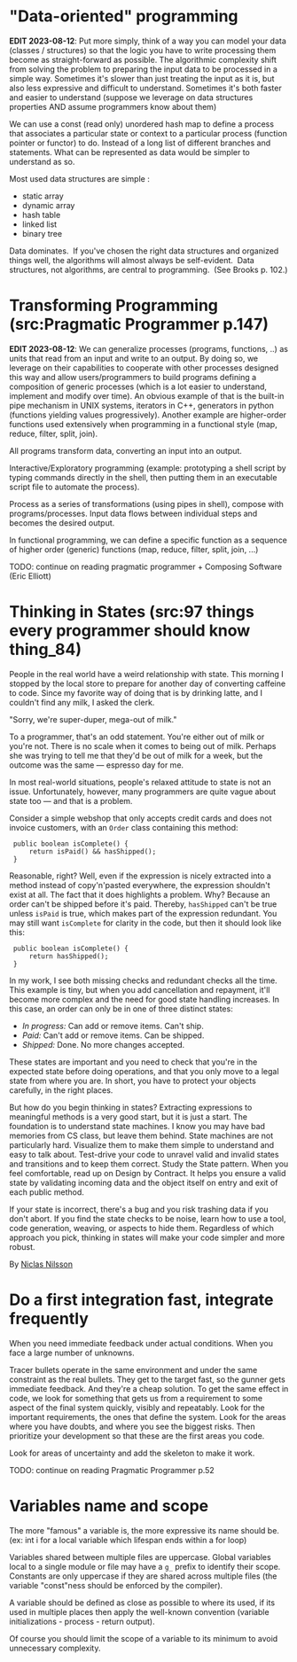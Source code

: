

# "Data-oriented" programming

**EDIT 2023-08-12**:
Put more simply, think of a way you can model your data (classes / structures) so that the logic you have to write processing them become as straight-forward as possible. The algorithmic complexity shift from solving the problem to preparing the input data to be processed in a simple way.
Sometimes it's slower than just treating the input as it is, but also less expressive and difficult to understand. Sometimes it's both faster and easier to understand (suppose we leverage on data structures properties AND assume programmers know about them)


We can use a const (read only) unordered hash map to define a process that associates a particular state or context to a particular process (function pointer or functor) to do.
Instead of a long list of different branches and statements. What can be represented as data would be simpler to understand as so.

Most used data structures are simple :
- static array
- dynamic array
- hash table
- linked list
- binary tree

Data dominates.  If you've chosen the right data structures and organized things well, the algorithms will almost always be self­-evident.  Data structures, not algorithms, are central to programming.  (See Brooks p. 102.)

# Transforming Programming (src:Pragmatic Programmer p.147)

**EDIT 2023-08-12**:
We can generalize processes (programs, functions, ..) as units that read from an input and write to an output. By doing so, we leverage on their capabilities to cooperate with other processes designed this way and allow users/programmers to build programs defining a composition of generic processes (which is a lot easier to understand, implement and modify over time).
An obvious example of that is the built-in pipe mechanism in UNIX systems, iterators in C++, generators in python (functions yielding values progressively).
Another example are higher-order functions used extensively when programming in a functional style (map, reduce, filter, split, join).


All programs transform data, converting an input into an output.

Interactive/Exploratory programming (example: prototyping a shell script by typing commands directly in the shell, then putting them in an executable script file to automate the process).

Process as a series of transformations (using pipes in shell), compose with programs/processes.
Input data flows between individual steps and becomes the desired output.

In functional programming, we can define a specific function as a sequence of higher order (generic) functions (map, reduce, filter, split, join, ...)

TODO: continue on reading pragmatic programmer + Composing Software (Eric Elliott)

# Thinking in States (src:97 things every programmer should know thing_84)

People in the real world have a weird relationship with state. This morning I stopped by the local store to prepare for another day of converting caffeine to code. Since my favorite way of doing that is by drinking latte, and I couldn't find any milk, I asked the clerk.

"Sorry, we're super-duper, mega-out of milk."

To a programmer, that's an odd statement. You're either out of milk or you're not. There is no scale when it comes to being out of milk. Perhaps she was trying to tell me that they'd be out of milk for a week, but the outcome was the same — espresso day for me.

In most real-world situations, people's relaxed attitude to state is not an issue. Unfortunately, however, many programmers are quite vague about state too — and that is a problem.

Consider a simple webshop that only accepts credit cards and does not invoice customers, with an `Order` class containing this method:

```
 public boolean isComplete() {
     return isPaid() && hasShipped();
 }
```
 
Reasonable, right? Well, even if the expression is nicely extracted into a method instead of copy'n'pasted everywhere, the expression shouldn't exist at all. The fact that it does highlights a problem. Why? Because an order can't be shipped before it's paid. Thereby, `hasShipped` can't be true unless `isPaid` is true, which makes part of the expression redundant. You may still want `isComplete` for clarity in the code, but then it should look like this:

```
 public boolean isComplete() {
     return hasShipped();
 }
```

In my work, I see both missing checks and redundant checks all the time. This example is tiny, but when you add cancellation and repayment, it'll become more complex and the need for good state handling increases. In this case, an order can only be in one of three distinct states:

- *In progress:* Can add or remove items. Can't ship.
- *Paid:* Can't add or remove items. Can be shipped.
- *Shipped:* Done. No more changes accepted.

These states are important and you need to check that you're in the expected state before doing operations, and that you only move to a legal state from where you are. In short, you have to protect your objects carefully, in the right places.

But how do you begin thinking in states? Extracting expressions to meaningful methods is a very good start, but it is just a start. The foundation is to understand state machines. I know you may have bad memories from CS class, but leave them behind. State machines are not particularly hard. Visualize them to make them simple to understand and easy to talk about. Test-drive your code to unravel valid and invalid states and transitions and to keep them correct. Study the State pattern. When you feel comfortable, read up on Design by Contract. It helps you ensure a valid state by validating incoming data and the object itself on entry and exit of each public method.

If your state is incorrect, there's a bug and you risk trashing data if you don't abort. If you find the state checks to be noise, learn how to use a tool, code generation, weaving, or aspects to hide them. Regardless of which approach you pick, thinking in states will make your code simpler and more robust.

By [Niclas Nilsson](http://programmer.97things.oreilly.com/wiki/index.php/Niclas_Nilsson)


# Do a first integration fast, integrate frequently

When you need immediate feedback under actual conditions.
When you face a large number of unknowns.

Tracer bullets operate in the same environment and under the same constraint as the real bullets. They get to the target fast, so the gunner gets immediate feedback. And they're a cheap solution. To get the same effect in code, we look for something that gets us from a requirement to some aspect of the final system quickly, visibly and repeatably. Look for the important requirements, the ones that define the system. Look for the areas where you have doubts, and where you see the biggest risks. Then prioritize your development so that these are the first areas you code. 

Look for areas of uncertainty and add the skeleton to make it work.

TODO: continue on reading Pragmatic Programmer p.52


# Variables name and scope

The more "famous" a variable is, the more expressive its name should be.
(ex: int i for a local variable which lifespan ends within a for loop)

Variables shared between multiple files are uppercase.
Global variables local to a single module or file may have a `g_` prefix to identify their scope.
Constants are only uppercase if they are shared across multiple files (the variable "const"ness should be enforced by the compiler).

A variable should be defined as close as possible to where its used, if its used in multiple places then apply the well-known convention (variable initializations - process - return output).

Of course you should limit the scope of a variable to its minimum to avoid unnecessary complexity.



